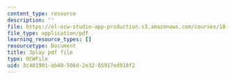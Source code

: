 ```yaml
---
content_type: resource
description: ''
file: https://ol-ocw-studio-app-production.s3.amazonaws.com/courses/18-01sc-single-variable-calculus-fall-2010/3c401901ab40506d2e3265917ed918f2_ryLdyDrBfvI.pdf
file_type: application/pdf
learning_resource_types: []
resourcetype: Document
title: 3play pdf file
type: OCWFile
uid: 3c401901-ab40-506d-2e32-65917ed918f2
---
```


